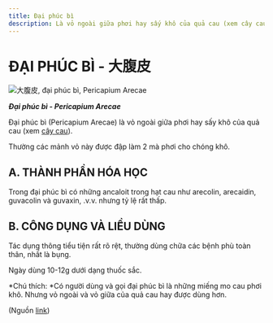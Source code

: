 ```yaml
---
title: Đại phúc bì
description: Là vỏ ngoài giữa phơi hay sấy khô của quả cau (xem cây cau). Thường các mảnh vỏ này được đập làm 2 mà phơi cho chóng khô.
---
```

# ĐẠI PHÚC BÌ - 大腹皮

![大腹皮, đại phúc bì, Pericapium Arecae](/imgs/do-tat-loi/ctvvtvn/dai-phuc-bi.jpg)

***Đại phúc bì - Pericapium Arecae***

Đại phúc bì (Pericapium Arecae) là vỏ ngoài giữa phơi hay sấy khô của quả cau (xem [cây cau](/nhung-cay-thuoc-va-vi-thuoc-viet-nam/ket-qua-tra-cuu/cay-cau)).

Thường các mảnh vỏ này được đập làm 2 mà phơi cho chóng khô.

## A. THÀNH PHẦN HÓA HỌC

Trong đại phúc bì có những ancaloit trong hạt cau như arecolin, arecaidin, guvacolin và guvaxin, .v.v. nhưng tỷ lệ rất thấp.

## B. CÔNG DỤNG VÀ LIỀU DÙNG

Tác dụng thông tiểu tiện rất rõ rệt, thường dùng chữa các bệnh phù toàn thân, nhất là bụng.

Ngày dùng 10-12g dưới dạng thuốc sắc.

*Chú thích: *Có người dùng và gọi đại phúc bì là những miếng mo cau phơi khô. Nhưng vỏ ngoài và vỏ giữa của quả cau hay được dùng hơn.

(Nguồn <a href="http://www.thuocvuonnha.com/nhung-cay-thuoc-va-vi-thuoc-viet-nam/ket-qua-tra-cuu/dai-phuc-bi" target="_blank">link</a>)
